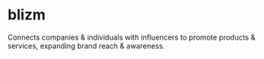# blizm
Connects companies &amp; individuals with influencers to promote products &amp; services, expanding brand reach &amp; awareness.
